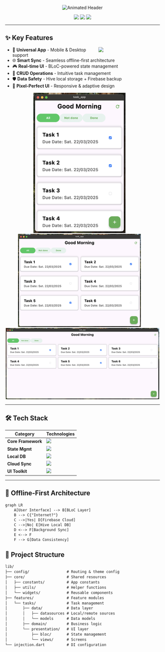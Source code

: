 <p align="center">
  <img src="https://readme-typing-svg.demolab.com?font=Fira+Code&weight=600&size=30&pause=1000&color=22C55E&center=true&vCenter=true&width=435&lines=%F0%9F%93%8C%EF%B8%8F+TaskFlow+%F0%9F%93%9D%EF%B8%8F;Offline-First+Productivity;Hive+%7C+BLoC+%7C+Firebase" alt="Animated Header">
</p>

<p align="center">
  <img src="https://img.shields.io/badge/Flutter-3.19.3-%2302569B?style=for-the-badge&logo=flutter">
  <img src="https://img.shields.io/badge/Null%20Safety-✅-%2300C853?style=for-the-badge">
  <img src="https://img.shields.io/badge/Platforms-Android%20%7C%20iOS%20%7C%20Desktop-%23007ACC?style=for-the-badge">
</p>

---

## ✨ Key Features
<p align="center">
  <img src="https://media.giphy.com/media/J3PFGI4iBqRy6QEMhq/giphy.gif" width="200" align="right">

- 📱 **Universal App** - Mobile & Desktop support
- 🌐 **Smart Sync** - Seamless offline-first architecture
- 🎮 **Real-time UI** - BLoC-powered state management
- 🔄 **CRUD Operations** - Intuitive task management
- 🛡️ **Data Safety** - Hive local storage + Firebase backup
- 🎨 **Pixel-Perfect UI** - Responsive & adaptive design
</p>

<p align="center">
  <img src="Readme/mobile.png" alt="Mobile View" width="300" style="margin-right: 20px;">
  <img src="Readme/tablet.png" alt="Tablet View" width="400" style="margin-right: 20px;">
  <img src="Readme/desktop.png" alt="Desktop View" width="500">
</p>

---

## 🛠️ Tech Stack
<div align="center">

| Category          | Technologies                                                                 |
|-------------------|-----------------------------------------------------------------------------|
| **Core Framework**| <img src="https://img.shields.io/badge/Flutter-3.19.3-blue?logo=flutter">   |
| **State Mgmt**    | <img src="https://img.shields.io/badge/BLoC-8.1.3-%2300ACC1?logo=bloc">     |
| **Local DB**      | <img src="https://img.shields.io/badge/Hive-2.2.3-%23FF9A00?logo=hive">     |
| **Cloud Sync**    | <img src="https://img.shields.io/badge/Firebase-9.22.0-%23FFCA28?logo=firebase"> |
| **UI Toolkit**    | <img src="https://img.shields.io/badge/Slidable-3.0.0-%234285F4?logo=flutter"> |

</div>

---

## 🚀 Offline-First Architecture
```mermaid
graph LR
    A[User Interface] --> B[BLoC Layer]
    B --> C{"Internet?"}
    C -->|Yes| D[Firebase Cloud]
    C -->|No| E[Hive Local DB]
    D <--> F[Background Sync]
    E <--> F
    F --> G[Data Consistency]
```
## 📁 Project Structure
```markdown
lib/
├── config/                 # Routing & theme config
├── core/                   # Shared resources
│   ├── constants/          # App constants
│   ├── utils/              # Helper functions
│   └── widgets/            # Reusable components
├── features/               # Feature modules
│   └── tasks/              # Task management
│       ├── data/           # Data layer
│       │   ├── datasources # Local/remote sources
│       │   └── models      # Data models
│       ├── domain/         # Business logic
│       └── presentation/   # UI layer
│           ├── bloc/       # State management
│           └── views/      # Screens
└── injection.dart          # DI configuration